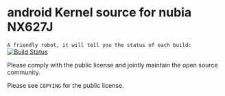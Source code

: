 # android Kernel source for nubia NX627J

`A friendly robot, it will tell you the status of each build:`
[![Build Status](http://flowertome.ticp.io/jenkins/buildStatus/icon?job=android_kernel_nubia_sm8150%2Fquartz-10.0)](http://flowertome.ticp.io/jenkins/view/paranoid/job/android_kernel_nubia_sm8150/job/quartz-10.0/)


Please comply with the public license and jointly maintain the open source community.

Please see `COPYING` for the public license.
